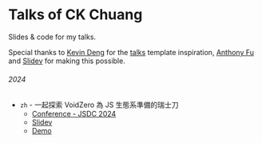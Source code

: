 # Talks of CK Chuang

Slides & code for my talks.

Special thanks to [Kevin Deng](https://github.com/sxzz) for the [talks](https://github.com/sxzz/talks) template inspiration, [Anthony Fu](https://github.com/antfu) and [Slidev](https://sli.dev) for making this possible.

###### 2024

- `zh` - 一起探索 VoidZero 為 JS 生態系準備的瑞士刀
  - [Conference - JSDC 2024](https://2024.jsdc.tw/)
  - [Slidev](./2024-12-jsdc/)
  - [Demo](https://talks.codefarmer.tw/2024-12-jsdc)
